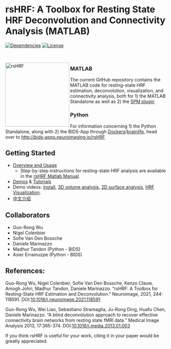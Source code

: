 # rsHRF: A Toolbox for Resting State HRF Deconvolution and Connectivity Analysis (MATLAB)

[![Dependencies](https://img.shields.io/badge/dependencies-SPM-green)]()
[![License](https://img.shields.io/badge/License-BSD%203--Clause-blue.svg)](https://opensource.org/licenses/BSD-3-Clause)


<br>

<a href="https://github.com/compneuro-da/rsHRF"><img align="left" src="https://github.com/compneuro-da/rsHRF/raw/master/rsHRF_logo.png" alt="rsHRF" width="200"></a>

### MATLAB 
The current GitHub repository contains the MATLAB code for resting-state HRF estimation, deconvolution, visualization, and connectivity analysis, both for 1) the MATLAB Standalone as well as 2) the [SPM plugin](https://www.fil.ion.ucl.ac.uk/spm/ext/#rsHRF)
### Python
For information concerning 1) the Python Standalone, along with 2) the BIDS-App through [Dockers](https://hub.docker.com/r/bids/rshrf/)/[brainlife](https://github.com/brainlife/app-rsHRF), head over to http://bids-apps.neuroimaging.io/rsHRF
   
## Getting Started
- <a href="https://github.com/compneuro-da/rsHRF/blob/master/Overview_Usage.md">Overview and Usage</a>
	- Step-by-step instructions for resting-state HRF analysis are available in the [rsHRF Matlab Manual](https://github.com/compneuro-da/rsHRF/raw/master/rsHRF_manual_Matlab.pdf). 
- <a href="https://github.com/compneuro-da/rsHRF/blob/master/demo_jobs.zip">Demos</a> & <a href="https://github.com/compneuro-da/rsHRF/blob/master/demo_codes/rsHRF_tutorials.md"> Tutorials</a> 
- Demo videos: [install](https://www.bilibili.com/video/BV1A341127L4?spm_id_from=333.999.0.0), [3D volume analysis](https://www.bilibili.com/video/BV17Q4y1k7J6?spm_id_from=333.999.0.0), [2D surface analysis](https://www.bilibili.com/video/BV1z44y1b76m?spm_id_from=333.999.0.0), [HRF Visualization](https://www.bilibili.com/video/BV1134y1S7TD?spm_id_from=333.999.0.0).
- [中文介绍](https://zhuanlan.zhihu.com/p/412029701)


## Collaborators 
* Guo-Rong Wu
* Nigel Colenbier
* Sofie Van Den Bossche
* Daniele Marinazzo
* Madhur Tandon (Python - BIDS)
* Asier Erramuzpe (Python - BIDS)

## References:
Guo-Rong Wu, Nigel Colenbier, Sofie Van Den Bossche, Kenzo Clauw, Amogh Johri, Madhur Tandon, Daniele Marinazzo. “rsHRF: A Toolbox for Resting-State HRF Estimation and Deconvolution.” Neuroimage, 2021, 244: 118591. DOI:[10.1016/j.neuroimage.2021.118591](https://doi.org/10.1016/j.neuroimage.2021.118591)

Guo-Rong Wu, Wei Liao, Sebastiano Stramaglia, Ju-Rong Ding, Huafu Chen, Daniele Marinazzo. “A blind deconvolution approach to recover effective connectivity brain networks from resting state fMRI data.” Medical Image Analysis 2013, 17:365-374. DOI:[10.1016/j.media.2013.01.003](https://doi.org/10.1016/j.media.2013.01.003)

If you think rsHRF is useful for your work, citing it in your paper would be greatly appreciated.
